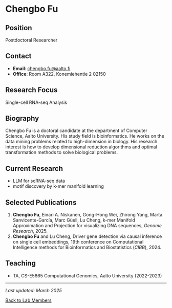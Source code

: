 # Chengbo Fu

## Position
Postdoctoral Researcher

## Contact
- **Email**: chengbo.fu@aalto.fi
- **Office**: Room A322, Konemiehentie 2 02150

## Research Focus
Single-cell RNA-seq Analysis

## Biography
Chengbo Fu is a doctoral candidate at the department of Computer Science, Aalto University. His study field is bioinformatics. He works on the data mining problems related to high-dimension in biology. His research interest is how to develop dimensional reduction algorithms and optimal transformation methods to solve biological problems.

## Current Research
- LLM for scRNA-seq data
- motif discovery by k-mer manifold learning

## Selected Publications
1. **Chengbo Fu**, Einari A. Niskanen, Gong-Hong Wei, Zhirong Yang, Marta Sanvicente-García, Marc Güell, Lu Cheng, k-mer Manifold Approximation and Projection for visualizing DNA sequences, *Genome Research*, 2025. 
2. **Chengbo Fu** and Lu Cheng, Driver gene detection via causal inference on single cell embeddings, 19th conference on Computational Intelligence methods for Bioinformatics and Biostatistics (*CIBB*), 2024.

## Teaching
- TA, CS-E5865 Computational Genomics, Aalto University (2022-2023)

---
*Last updated: March 2025*

[Back to Lab Members](/people) 
